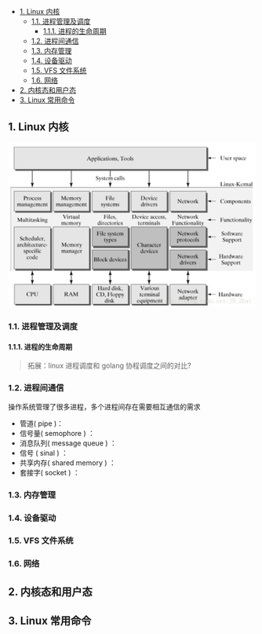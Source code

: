 <!-- @import "[TOC]" {cmd="toc" depthFrom=1 depthTo=6 orderedList=false} -->

<!-- code_chunk_output -->

- [1. Linux 内核](#1-linux-内核)
  - [1.1. 进程管理及调度](#11-进程管理及调度)
    - [1.1.1. 进程的生命周期](#111-进程的生命周期)
  - [1.2. 进程间通信](#12-进程间通信)
  - [1.3. 内存管理](#13-内存管理)
  - [1.4. 设备驱动](#14-设备驱动)
  - [1.5. VFS 文件系统](#15-vfs-文件系统)
  - [1.6. 网络](#16-网络)
- [2. 内核态和用户态](#2-内核态和用户态)
- [3. Linux 常用命令](#3-linux-常用命令)

<!-- /code_chunk_output -->

## 1. Linux 内核

![kernel](linux_kernel.png)

### 1.1. 进程管理及调度

#### 1.1.1. 进程的生命周期

> 拓展：linux 进程调度和 golang 协程调度之间的对比?

### 1.2. 进程间通信

操作系统管理了很多进程，多个进程间存在需要相互通信的需求

- 管道( pipe )：
- 信号量( semophore ) ：
- 消息队列( message queue ) ：
- 信号 ( sinal ) ：
- 共享内存( shared memory ) ：
- 套接字( socket ) ：

### 1.3. 内存管理

### 1.4. 设备驱动

### 1.5. VFS 文件系统

### 1.6. 网络

## 2. 内核态和用户态

## 3. Linux 常用命令
